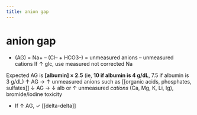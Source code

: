 ```yaml
---
title: anion gap
---
```


# anion gap

- (AG) = Na+ – (Cl– + HCO3–) = unmeasured anions – unmeasured cations
  If ↑ glc, use measured not corrected Na

Expected AG is **[albumin] × 2.5** (ie, **10 if albumin is 4 g/dL**, 7.5 if albumin is 3 g/dL)
↑ AG → ↑ unmeasured anions such as [[organic acids, phosphates, sulfates]]
↓ AG → ↓ alb or ↑ unmeasured _cations_ (Ca, Mg, K, Li, Ig), bromide/iodine toxicity

- If ↑ AG, ✓ [[delta-delta]]

